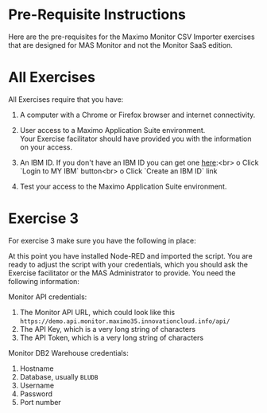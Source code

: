 # Pre-Requisite Instructions

Here are the pre-requisites for the Maximo Monitor CSV Importer exercises that are designed for MAS Monitor and not the Monitor SaaS edition.

# All Exercises

All Exercises require that you have:

1.  A computer with a Chrome or Firefox browser and internet connectivity.

2.  User access to a Maximo Application Suite environment.<br>
Your Exercise facilitator should have provided you with the information on your access.

3.  An IBM ID.  If you don't have an IBM ID you can get one [here](https://www.ibm.com/account/reg/signup?):<br>
o Click `Login to MY IBM` button<br>
o Click `Create an IBM ID` link

4.  Test your access to the Maximo Application Suite environment.

# Exercise 3

For exercise 3 make sure you have the following in place:

At this point you have installed Node-RED and imported the script. You are ready to adjust the script with your credentials, which you should ask the Exercise facilitator or the MAS Administrator to provide. You need the following information:</br>

Monitor API credentials:

1.  The Monitor API URL, which could look like this `https://demo.api.monitor.maximo35.innovationcloud.info/api/`
2.  The API Key, which is a very long string of characters
3.  The API Token, which is a very long string of characters

Monitor DB2 Warehouse credentials:

1.  Hostname
2.  Database, usually `BLUDB`
3.  Username
4.  Password
5.  Port number

